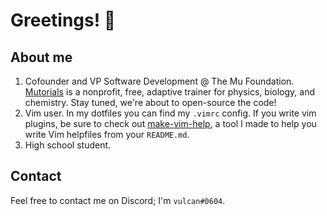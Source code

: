 # Greetings! :wave:
## About me
1. Cofounder and VP Software Development @ The Mu Foundation. [Mutorials](http://www.mutorials.org/) is a nonprofit, free, adaptive trainer for physics, biology, and chemistry. Stay tuned, we're about to open-source the code!
2. Vim user. In my dotfiles you can find my `.vimrc` config. If you write vim plugins, be sure to check out [make-vim-help](https://github.com/PerpetualCreativity/make-vim-help), a tool I made to help you write Vim helpfiles from your `README.md`.
3. High school student.

## Contact
Feel free to contact me on Discord; I'm `vulcan#0604`.
